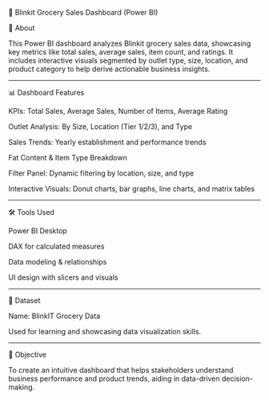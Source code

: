 🛒 Blinkit Grocery Sales Dashboard (Power BI)

🔹 About

This Power BI dashboard analyzes Blinkit grocery sales data, showcasing key metrics like total sales, average sales, item count, and ratings. It includes interactive visuals segmented by outlet type, size, location, and product category to help derive actionable business insights.


---

📊 Dashboard Features

KPIs: Total Sales, Average Sales, Number of Items, Average Rating

Outlet Analysis: By Size, Location (Tier 1/2/3), and Type

Sales Trends: Yearly establishment and performance trends

Fat Content & Item Type Breakdown

Filter Panel: Dynamic filtering by location, size, and type

Interactive Visuals: Donut charts, bar graphs, line charts, and matrix tables



---

🛠 Tools Used

Power BI Desktop

DAX for calculated measures

Data modeling & relationships

UI design with slicers and visuals



---

📁 Dataset

Name: BlinkIT Grocery Data

Used for learning and showcasing data visualization skills.



---

📌 Objective

To create an intuitive dashboard that helps stakeholders understand business performance and product trends, aiding in data-driven decision-making.


